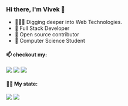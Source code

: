 ### Hi there, I'm Vivek 👋
- 👨🏻‍💻 Digging deeper into Web Technologies.
- 💎 Full Stack Developer 
- 💬 Open source contributor
- 📔 Computer Science Student

#### 📫 checkout my:
<a href="https://twitter.com/Vk_javiya"><img src="https://img.icons8.com/cute-clipart/64/000000/twitter.png"/></a> <a href="https://www.linkedin.com/in/vivekkumarjaviya/"><img src="https://img.icons8.com/cute-clipart/64/000000/linkedin.png"/></a>
<a href="https://vivekjaviya.medium.com/"><img src="https://img.icons8.com/bubbles/64/000000/medium-new.png"/></a>
#### 👨‍💻 My state:
![](https://github.com/codewithvk/github-stats/blob/master/generated/overview.svg)
![](https://github.com/codewithvk/github-stats/blob/master/generated/languages.svg)
